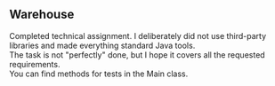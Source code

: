 ## Warehouse
Completed technical assignment. I deliberately did not use third-party libraries and made everything standard Java tools.  
The task is not "perfectly" done, but I hope it covers all the requested requirements.  
You can find methods for tests in the Main class.